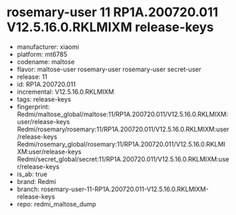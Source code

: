# rosemary-user 11 RP1A.200720.011 V12.5.16.0.RKLMIXM release-keys
- manufacturer: xiaomi
- platform: mt6785
- codename: maltose
- flavor: maltose-user
rosemary-user
rosemary-user
secret-user
- release: 11
- id: RP1A.200720.011
- incremental: V12.5.16.0.RKLMIXM
- tags: release-keys
- fingerprint: Redmi/maltose_global/maltose:11/RP1A.200720.011/V12.5.16.0.RKLMIXM:user/release-keys
Redmi/rosemary/rosemary:11/RP1A.200720.011/V12.5.16.0.RKLMIXM:user/release-keys
Redmi/rosemary_global/rosemary:11/RP1A.200720.011/V12.5.16.0.RKLMIXM:user/release-keys
Redmi/secret_global/secret:11/RP1A.200720.011/V12.5.16.0.RKLMIXM:user/release-keys
- is_ab: true
- brand: Redmi
- branch: rosemary-user-11-RP1A.200720.011-V12.5.16.0.RKLMIXM-release-keys
- repo: redmi_maltose_dump
